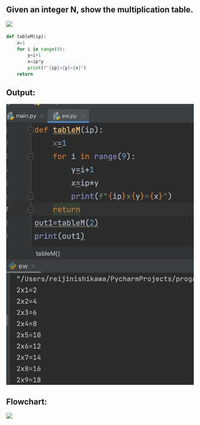 ## Given an integer N, show the multiplication table. 
![](quiz005.JPG)
```.py
def tableM(ip):
    x=1
    for i in range(9):
        y=i+1
        x=ip*y
        print(f"{ip}x{y}={x}")
    return
```

## Output:
![](quiz005out.png)

## Flowchart:
![](quiz005flow.jpeg)
